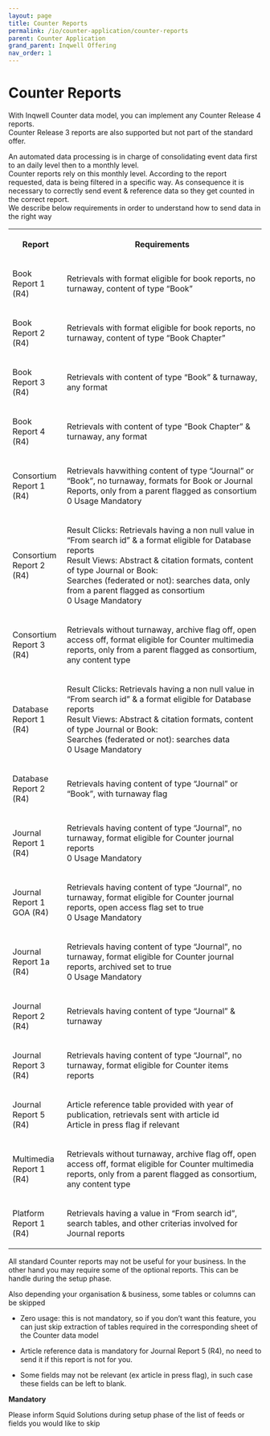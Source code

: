 ```yaml
---
layout: page
title: Counter Reports
permalink: /io/counter-application/counter-reports
parent: Counter Application
grand_parent: Inqwell Offering
nav_order: 1
---
```


<h1>Counter Reports</h1>

<p>With Inqwell Counter data model, you can implement any Counter Release 4 reports.<br/>Counter Release 3 reports are also supported but not part of the standard offer.</p><p>An automated data processing is in charge of consolidating event data first to an daily level then to a monthly level.<br/>Counter reports rely on this monthly level. According to the report requested, data is being filtered in a specific way. As consequence it is necessary to correctly send event &amp; reference data so they get counted in the correct report.<br/>We describe below requirements in order to understand how to send data in the right way</p>

<div><table  ><colgroup><col style="width: 111.0px;"/><col style="width: 568.0px;"/></colgroup><tbody><tr><th ><p><strong>Report</strong></p></th><th ><p><strong>Requirements</strong></p></th></tr><tr><td ><p>Book Report 1 (R4)</p></td><td ><p>Retrievals with format eligible for book reports, no turnaway, content of type “Book”</p></td></tr><tr><td ><p>Book Report 2 (R4)</p></td><td ><p>Retrievals with format eligible for book reports, no turnaway, content of type “Book Chapter”</p></td></tr><tr><td ><p>Book Report 3 (R4)</p></td><td ><p>Retrievals with content of type “Book” &amp; turnaway, any format</p></td></tr><tr><td ><p>Book Report 4 (R4)</p></td><td ><p>Retrievals with content of type “Book Chapter” &amp; turnaway, any format</p></td></tr><tr><td ><p>Consortium Report 1 (R4)</p></td><td ><p>Retrievals havwithing content of type “Journal” or “Book”, no turnaway, formats for Book or Journal Reports, only from a parent flagged as consortium<br/>0 Usage Mandatory</p></td></tr><tr><td ><p>Consortium Report 2 (R4)</p></td><td ><p>Result Clicks: Retrievals having a non null value in “From search id” &amp; a format eligible for Database reports<br/>Result Views: Abstract &amp; citation formats, content of type Journal or Book:<br/>Searches (federated or not): searches data, only from a parent flagged as consortium<br/>0 Usage Mandatory</p></td></tr><tr><td ><p>Consortium Report 3 (R4)</p></td><td ><p>Retrievals without turnaway, archive flag off, open access off, format eligible for Counter multimedia reports, only from a parent flagged as consortium, any content type</p></td></tr><tr><td ><p>Database Report 1 (R4)</p></td><td ><p>Result Clicks: Retrievals having a non null value in “From search id” &amp; a format eligible for Database reports<br/>Result Views: Abstract &amp; citation formats, content of type Journal or Book:<br/>Searches (federated or not): searches data<br/>0 Usage Mandatory</p></td></tr><tr><td ><p>Database Report 2 (R4)</p></td><td ><p>Retrievals having content of type “Journal” or “Book”, with turnaway flag</p></td></tr><tr><td ><p>Journal Report 1 (R4)</p></td><td ><p>Retrievals having content of type “Journal”, no turnaway, format eligible for Counter journal reports<br/>0 Usage Mandatory</p></td></tr><tr><td ><p>Journal Report 1 GOA (R4)</p></td><td ><p>Retrievals having content of type “Journal”, no turnaway, format eligible for Counter journal reports, open access flag set to true<br/>0 Usage Mandatory</p></td></tr><tr><td ><p>Journal Report 1a (R4)</p></td><td ><p>Retrievals having content of type “Journal”, no turnaway, format eligible for Counter journal reports, archived set to true<br/>0 Usage Mandatory</p></td></tr><tr><td ><p>Journal Report 2 (R4)</p></td><td ><p>Retrievals having content of type “Journal” &amp; turnaway</p></td></tr><tr><td ><p>Journal Report 3 (R4)</p></td><td ><p>Retrievals having content of type “Journal”, no turnaway, format eligible for Counter items reports</p></td></tr><tr><td ><p>Journal Report 5 (R4)</p></td><td ><p>Article reference table provided with year of publication, retrievals sent with article id<br/>Article in press flag if relevant</p></td></tr><tr><td ><p>Multimedia Report 1 (R4)</p></td><td ><p>Retrievals without turnaway, archive flag off, open access off, format eligible for Counter multimedia reports, only from a parent flagged as consortium, any content type</p></td></tr><tr><td ><p>Platform Report 1 (R4)</p></td><td ><p>Retrievals having a value in “From search id”, search tables, and other criterias involved for Journal reports</p></td></tr></tbody></table></div><p>All standard Counter reports may not be useful for your business. In the other hand you may require some of the optional reports. This can be handle during the setup phase.</p><p>Also depending your organisation &amp; business, some tables or columns can be skipped</p><ul><li><p>Zero usage: this is not mandatory, so if you don’t want this feature, you can just skip extraction of tables required in the corresponding sheet of the Counter data model</p></li><li><p>Article reference data is mandatory for Journal Report 5 (R4), no need to send it if this report is not for you.</p></li><li><p>Some fields may not be relevant (ex article in press flag), in such case these fields can be left to blank.</p></li></ul><div ><span ></span><div ><p><strong>Mandatory</strong></p><p>Please inform Squid Solutions during setup phase of the list of feeds or fields you would like to skip</p></div></div>

<script src="../../assets/js/removeMadeWith.js"></script>